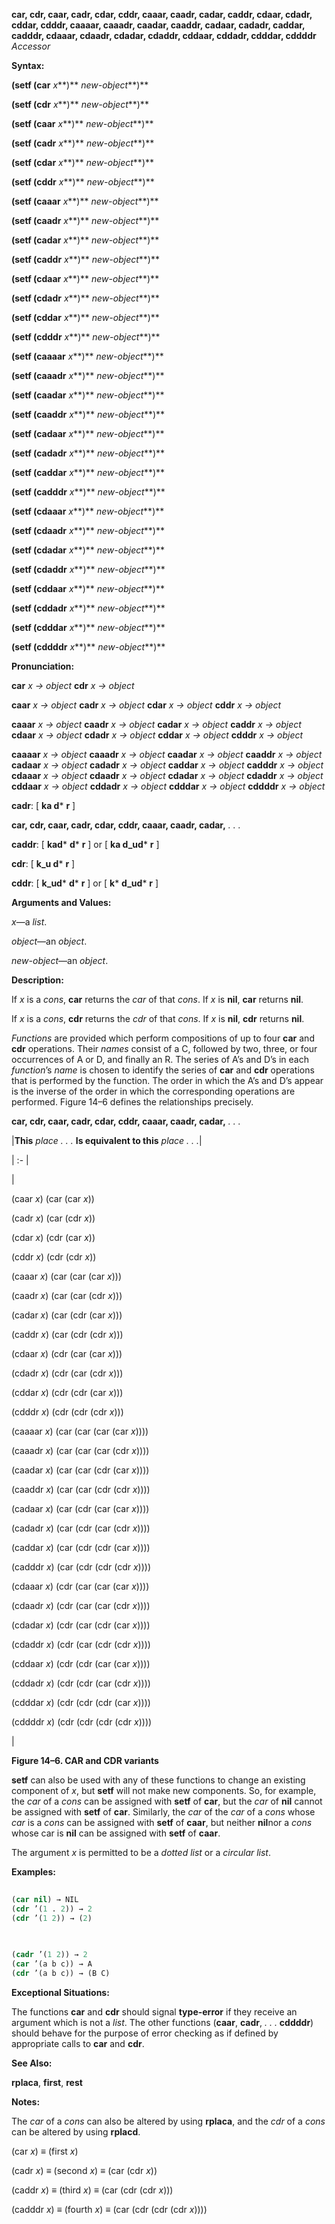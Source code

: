 **car, cdr, caar, cadr, cdar, cddr, caaar, caadr, cadar, caddr, cdaar, cdadr, cddar, cdddr, caaaar, caaadr, caadar, caaddr, cadaar, cadadr, caddar, cadddr, cdaaar, cdaadr, cdadar, cdaddr, cddaar, cddadr, cdddar, cddddr** *Accessor* 



**Syntax:** 



**(setf (car** *x***)** *new-object***)** 



**(setf (cdr** *x***)** *new-object***)** 



**(setf (caar** *x***)** *new-object***)** 



**(setf (cadr** *x***)** *new-object***)** 



**(setf (cdar** *x***)** *new-object***)** 



**(setf (cddr** *x***)** *new-object***)** 



**(setf (caaar** *x***)** *new-object***)** 



**(setf (caadr** *x***)** *new-object***)** 



**(setf (cadar** *x***)** *new-object***)** 



**(setf (caddr** *x***)** *new-object***)** 



**(setf (cdaar** *x***)** *new-object***)** 



**(setf (cdadr** *x***)** *new-object***)** 



**(setf (cddar** *x***)** *new-object***)** 



**(setf (cdddr** *x***)** *new-object***)** 



**(setf (caaaar** *x***)** *new-object***)** 



**(setf (caaadr** *x***)** *new-object***)** 



**(setf (caadar** *x***)** *new-object***)** 



**(setf (caaddr** *x***)** *new-object***)** 



**(setf (cadaar** *x***)** *new-object***)** 



**(setf (cadadr** *x***)** *new-object***)** 



**(setf (caddar** *x***)** *new-object***)** 



**(setf (cadddr** *x***)** *new-object***)** 



**(setf (cdaaar** *x***)** *new-object***)** 



**(setf (cdaadr** *x***)** *new-object***)** 



**(setf (cdadar** *x***)** *new-object***)** 



**(setf (cdaddr** *x***)** *new-object***)** 



**(setf (cddaar** *x***)** *new-object***)** 



**(setf (cddadr** *x***)** *new-object***)** 



**(setf (cdddar** *x***)** *new-object***)** 



**(setf (cddddr** *x***)** *new-object***)** 



**Pronunciation:** 



**car** *x → object* **cdr** *x → object* 



**caar** *x → object* **cadr** *x → object* **cdar** *x → object* **cddr** *x → object* 



**caaar** *x → object* **caadr** *x → object* **cadar** *x → object* **caddr** *x → object* **cdaar** *x → object* **cdadr** *x → object* **cddar** *x → object* **cdddr** *x → object* 



**caaaar** *x → object* **caaadr** *x → object* **caadar** *x → object* **caaddr** *x → object* **cadaar** *x → object* **cadadr** *x → object* **caddar** *x → object* **cadddr** *x → object* **cdaaar** *x → object* **cdaadr** *x → object* **cdadar** *x → object* **cdaddr** *x → object* **cddaar** *x → object* **cddadr** *x → object* **cdddar** *x → object* **cddddr** *x → object* 



**cadr**: [ **ka d*** **r** ] 







 



 



**car, cdr, caar, cadr, cdar, cddr, caaar, caadr, cadar,** *. . .* 



**caddr**: [ **kad***  **d*** **r** ] or [ **ka d\_ud*** **r** ] 



**cdr**: [ **k\_u d*** **r** ] 



**cddr**: [ **k\_ud***  **d*** **r** ] or [ **k***  **d\_ud*** **r** ] 



**Arguments and Values:** 



*x*—a *list*. 



*object*—an *object*. 



*new-object*—an *object*. 



**Description:** 



If *x* is a *cons*, **car** returns the *car* of that *cons*. If *x* is **nil**, **car** returns **nil**. 



If *x* is a *cons*, **cdr** returns the *cdr* of that *cons*. If *x* is **nil**, **cdr** returns **nil**. 



*Functions* are provided which perform compositions of up to four **car** and **cdr** operations. Their *names* consist of a C, followed by two, three, or four occurrences of A or D, and finally an R. The series of A’s and D’s in each *function*’s *name* is chosen to identify the series of **car** and **cdr** operations that is performed by the function. The order in which the A’s and D’s appear is the inverse of the order in which the corresponding operations are performed. Figure 14–6 defines the relationships precisely. 







 



 



**car, cdr, caar, cadr, cdar, cddr, caaar, caadr, cadar,** *. . .* 



|**This** *place . . .* **Is equivalent to this** *place . . .*|

| :- |

|<p>(caar *x*) (car (car *x*)) </p><p>(cadr *x*) (car (cdr *x*)) </p><p>(cdar *x*) (cdr (car *x*)) </p><p>(cddr *x*) (cdr (cdr *x*)) </p><p>(caaar *x*) (car (car (car *x*))) </p><p>(caadr *x*) (car (car (cdr *x*))) </p><p>(cadar *x*) (car (cdr (car *x*))) </p><p>(caddr *x*) (car (cdr (cdr *x*))) </p><p>(cdaar *x*) (cdr (car (car *x*))) </p><p>(cdadr *x*) (cdr (car (cdr *x*))) </p><p>(cddar *x*) (cdr (cdr (car *x*))) </p><p>(cdddr *x*) (cdr (cdr (cdr *x*))) </p><p>(caaaar *x*) (car (car (car (car *x*)))) </p><p>(caaadr *x*) (car (car (car (cdr *x*)))) </p><p>(caadar *x*) (car (car (cdr (car *x*)))) </p><p>(caaddr *x*) (car (car (cdr (cdr *x*)))) </p><p>(cadaar *x*) (car (cdr (car (car *x*)))) </p><p>(cadadr *x*) (car (cdr (car (cdr *x*)))) </p><p>(caddar *x*) (car (cdr (cdr (car *x*)))) </p><p>(cadddr *x*) (car (cdr (cdr (cdr *x*)))) </p><p>(cdaaar *x*) (cdr (car (car (car *x*)))) </p><p>(cdaadr *x*) (cdr (car (car (cdr *x*)))) </p><p>(cdadar *x*) (cdr (car (cdr (car *x*)))) </p><p>(cdaddr *x*) (cdr (car (cdr (cdr *x*)))) </p><p>(cddaar *x*) (cdr (cdr (car (car *x*)))) </p><p>(cddadr *x*) (cdr (cdr (car (cdr *x*)))) </p><p>(cdddar *x*) (cdr (cdr (cdr (car *x*)))) </p><p>(cddddr *x*) (cdr (cdr (cdr (cdr *x*))))</p>|





**Figure 14–6. CAR and CDR variants** 



**setf** can also be used with any of these functions to change an existing component of *x*, but **setf** will not make new components. So, for example, the *car* of a *cons* can be assigned with **setf** of **car**, but the *car* of **nil** cannot be assigned with **setf** of **car**. Similarly, the *car* of the *car* of a *cons* whose *car* is a *cons* can be assigned with **setf** of **caar**, but neither **nil**nor a *cons* whose car is **nil** can be assigned with **setf** of **caar**. 



The argument *x* is permitted to be a *dotted list* or a *circular list*. 



**Examples:**
```lisp
 
(car nil) → NIL 
(cdr ’(1 . 2)) → 2 
(cdr ’(1 2)) → (2) 

 
 
(cadr ’(1 2)) → 2 
(car ’(a b c)) → A 
(cdr ’(a b c)) → (B C) 

```
**Exceptional Situations:** 



The functions **car** and **cdr** should signal **type-error** if they receive an argument which is not a *list*. The other functions (**caar**, **cadr**, *. . .* **cddddr**) should behave for the purpose of error checking as if defined by appropriate calls to **car** and **cdr**. 



**See Also:** 



**rplaca**, **first**, **rest** 



**Notes:** 



The *car* of a *cons* can also be altered by using **rplaca**, and the *cdr* of a *cons* can be altered by using **rplacd**. 



(car *x*) *≡* (first *x*) 



(cadr *x*) *≡* (second *x*) *≡* (car (cdr *x*)) 



(caddr *x*) *≡* (third *x*) *≡* (car (cdr (cdr *x*))) 



(cadddr *x*) *≡* (fourth *x*) *≡* (car (cdr (cdr (cdr *x*)))) 



